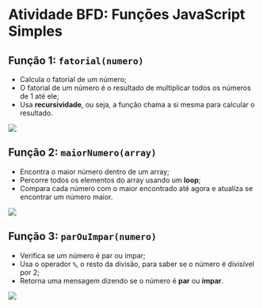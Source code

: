 # Atividade BFD: Funções JavaScript Simples

## Função 1: `fatorial(numero)`
 
- Calcula o fatorial de um número;
- O fatorial de um número é o resultado de multiplicar todos os números de 1 até ele;
- Usa **recursividade**, ou seja, a função chama a si mesma para calcular o resultado.


![](https://i.imgur.com/t7teE1G.png)


## Função 2: `maiorNumero(array)`
 
- Encontra o maior número dentro de um array;
- Percorre todos os elementos do array usando um **loop**;
- Compara cada número com o maior encontrado até agora e atualiza se encontrar um número maior.


![](https://i.imgur.com/n5JEYz6.png)


## Função 3: `parOuImpar(numero)`
 
- Verifica se um número é par ou ímpar;
- Usa o operador `%`, o resto da divisão, para saber se o número é divisível por 2;
- Retorna uma mensagem dizendo se o número é **par** ou **ímpar**.

![](https://i.imgur.com/36wJBTu.png)
